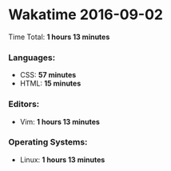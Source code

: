 # Wakatime 2016-09-02

Time Total: **1 hours 13 minutes**

### Languages:
- CSS: **57 minutes** 
- HTML: **15 minutes** 

### Editors:
- Vim: **1 hours 13 minutes** 

### Operating Systems:
- Linux: **1 hours 13 minutes** 

